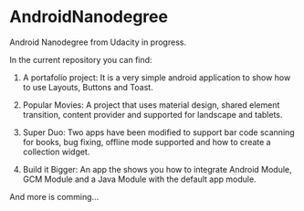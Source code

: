 # AndroidNanodegree

Android Nanodegree from Udacity in progress.

In the current repository you can find:

1. A portafolio project: It is a very simple android application to show how to use Layouts, Buttons and Toast.

2. Popular Movies: A project that uses material design, shared element transition, content provider and supported for landscape and tablets.

3. Super Duo: Two apps have been modified to support bar code scanning for books, bug fixing, offline mode supported and how to create a collection widget.

4. Build it Bigger: An app the shows you how to integrate Android Module, GCM Module and a Java Module with the default app module.


And more is comming...
